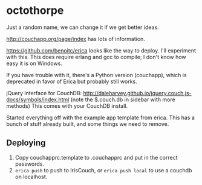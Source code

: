 octothorpe
==========
Just a random name, we can change it if we get better ideas.

http://couchapp.org/page/index has lots of information.

https://github.com/benoitc/erica looks like the way to deploy.  I'll experiment
with this.  This does require erlang and gcc to compile; I don't know how easy
it is on Windows.

If you have trouble with it, there's a Python version (couchapp), which is
deprecated in favor of Erica but probably still works.

jQuery interface for CouchDB:
http://daleharvey.github.io/jquery.couch.js-docs/symbols/index.html
(note the $.couch.db in sidebar with more methods)
This comes with your CouchDB install.

Started everything off with the example app template from erica.
This has a bunch of stuff already built, and some things we need to remove.

Deploying
---------
1. Copy couchapprc.template to .couchapprc and put in the correct passwords.
2. `erica push` to push to IrisCouch, or `erica push local` to use a couchdb on localhost.
